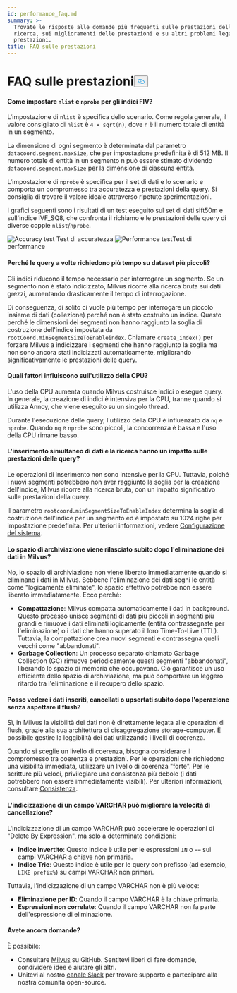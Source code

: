 ```yaml
---
id: performance_faq.md
summary: >-
  Trovate le risposte alle domande più frequenti sulle prestazioni della
  ricerca, sui miglioramenti delle prestazioni e su altri problemi legati alle
  prestazioni.
title: FAQ sulle prestazioni
---
```

<h1 id="Performance-FAQ" class="common-anchor-header">FAQ sulle prestazioni<button data-href="#Performance-FAQ" class="anchor-icon" translate="no">
      <svg translate="no"
        aria-hidden="true"
        focusable="false"
        height="20"
        version="1.1"
        viewBox="0 0 16 16"
        width="16"
      >
        <path
          fill="#0092E4"
          fill-rule="evenodd"
          d="M4 9h1v1H4c-1.5 0-3-1.69-3-3.5S2.55 3 4 3h4c1.45 0 3 1.69 3 3.5 0 1.41-.91 2.72-2 3.25V8.59c.58-.45 1-1.27 1-2.09C10 5.22 8.98 4 8 4H4c-.98 0-2 1.22-2 2.5S3 9 4 9zm9-3h-1v1h1c1 0 2 1.22 2 2.5S13.98 12 13 12H9c-.98 0-2-1.22-2-2.5 0-.83.42-1.64 1-2.09V6.25c-1.09.53-2 1.84-2 3.25C6 11.31 7.55 13 9 13h4c1.45 0 3-1.69 3-3.5S14.5 6 13 6z"
        ></path>
      </svg>
    </button></h1><h4 id="How-to-set-nlist-and-nprobe-for-IVF-indexes" class="common-anchor-header">Come impostare <code translate="no">nlist</code> e <code translate="no">nprobe</code> per gli indici FIV?</h4><p>L'impostazione di <code translate="no">nlist</code> è specifica dello scenario. Come regola generale, il valore consigliato di <code translate="no">nlist</code> è <code translate="no">4 × sqrt(n)</code>, dove <code translate="no">n</code> è il numero totale di entità in un segmento.</p>
<p>La dimensione di ogni segmento è determinata dal parametro <code translate="no">datacoord.segment.maxSize</code>, che per impostazione predefinita è di 512 MB. Il numero totale di entità in un segmento n può essere stimato dividendo <code translate="no">datacoord.segment.maxSize</code> per la dimensione di ciascuna entità.</p>
<p>L'impostazione di <code translate="no">nprobe</code> è specifica per il set di dati e lo scenario e comporta un compromesso tra accuratezza e prestazioni della query. Si consiglia di trovare il valore ideale attraverso ripetute sperimentazioni.</p>
<p>I grafici seguenti sono i risultati di un test eseguito sul set di dati sift50m e sull'indice IVF_SQ8, che confronta il richiamo e le prestazioni delle query di diverse coppie <code translate="no">nlist</code>/<code translate="no">nprobe</code>.</p>
<p>
  
   <span class="img-wrapper"> <img translate="no" src="/docs/v2.4.x/assets/accuracy_nlist_nprobe.png" alt="Accuracy test" class="doc-image" id="accuracy-test" />
   </span> <span class="img-wrapper"> <span>Test di accuratezza</span> </span> <span class="img-wrapper"> <img translate="no" src="/docs/v2.4.x/assets/performance_nlist_nprobe.png" alt="Performance test" class="doc-image" id="performance-test" /><span>Test di performance</span> </span></p>
<h4 id="Why-do-queries-sometimes-take-longer-on-smaller-datasets" class="common-anchor-header">Perché le query a volte richiedono più tempo su dataset più piccoli?</h4><p>Gli indici riducono il tempo necessario per interrogare un segmento. Se un segmento non è stato indicizzato, Milvus ricorre alla ricerca bruta sui dati grezzi, aumentando drasticamente il tempo di interrogazione.</p>
<p>Di conseguenza, di solito ci vuole più tempo per interrogare un piccolo insieme di dati (collezione) perché non è stato costruito un indice. Questo perché le dimensioni dei segmenti non hanno raggiunto la soglia di costruzione dell'indice impostata da <code translate="no">rootCoord.minSegmentSizeToEnableindex</code>. Chiamare <code translate="no">create_index()</code> per forzare Milvus a indicizzare i segmenti che hanno raggiunto la soglia ma non sono ancora stati indicizzati automaticamente, migliorando significativamente le prestazioni delle query.</p>
<h4 id="What-factors-impact-CPU-usage" class="common-anchor-header">Quali fattori influiscono sull'utilizzo della CPU?</h4><p>L'uso della CPU aumenta quando Milvus costruisce indici o esegue query. In generale, la creazione di indici è intensiva per la CPU, tranne quando si utilizza Annoy, che viene eseguito su un singolo thread.</p>
<p>Durante l'esecuzione delle query, l'utilizzo della CPU è influenzato da <code translate="no">nq</code> e <code translate="no">nprobe</code>. Quando <code translate="no">nq</code> e <code translate="no">nprobe</code> sono piccoli, la concorrenza è bassa e l'uso della CPU rimane basso.</p>
<h4 id="Does-simultaneously-inserting-data-and-searching-impact-query-performance" class="common-anchor-header">L'inserimento simultaneo di dati e la ricerca hanno un impatto sulle prestazioni delle query?</h4><p>Le operazioni di inserimento non sono intensive per la CPU. Tuttavia, poiché i nuovi segmenti potrebbero non aver raggiunto la soglia per la creazione dell'indice, Milvus ricorre alla ricerca bruta, con un impatto significativo sulle prestazioni della query.</p>
<p>Il parametro <code translate="no">rootcoord.minSegmentSizeToEnableIndex</code> determina la soglia di costruzione dell'indice per un segmento ed è impostato su 1024 righe per impostazione predefinita. Per ulteriori informazioni, vedere <a href="/docs/it/system_configuration.md">Configurazione del sistema</a>.</p>
<h4 id="Is-storage-space-released-right-after-data-deletion-in-Milvus" class="common-anchor-header">Lo spazio di archiviazione viene rilasciato subito dopo l'eliminazione dei dati in Milvus?</h4><p>No, lo spazio di archiviazione non viene liberato immediatamente quando si eliminano i dati in Milvus. Sebbene l'eliminazione dei dati segni le entità come "logicamente eliminate", lo spazio effettivo potrebbe non essere liberato immediatamente. Ecco perché:</p>
<ul>
<li><strong>Compattazione</strong>: Milvus compatta automaticamente i dati in background. Questo processo unisce segmenti di dati più piccoli in segmenti più grandi e rimuove i dati eliminati logicamente (entità contrassegnate per l'eliminazione) o i dati che hanno superato il loro Time-To-Live (TTL). Tuttavia, la compattazione crea nuovi segmenti e contrassegna quelli vecchi come "abbandonati".</li>
<li><strong>Garbage Collection</strong>: Un processo separato chiamato Garbage Collection (GC) rimuove periodicamente questi segmenti "abbandonati", liberando lo spazio di memoria che occupavano. Ciò garantisce un uso efficiente dello spazio di archiviazione, ma può comportare un leggero ritardo tra l'eliminazione e il recupero dello spazio.</li>
</ul>
<h4 id="Can-I-see-inserted-deleted-or-upserted-data-immediately-after-the-operation-without-waiting-for-a-flush" class="common-anchor-header">Posso vedere i dati inseriti, cancellati o upsertati subito dopo l'operazione senza aspettare il flush?</h4><p>Sì, in Milvus la visibilità dei dati non è direttamente legata alle operazioni di flush, grazie alla sua architettura di disaggregazione storage-computer. È possibile gestire la leggibilità dei dati utilizzando i livelli di coerenza.</p>
<p>Quando si sceglie un livello di coerenza, bisogna considerare il compromesso tra coerenza e prestazioni. Per le operazioni che richiedono una visibilità immediata, utilizzare un livello di coerenza "forte". Per le scritture più veloci, privilegiare una consistenza più debole (i dati potrebbero non essere immediatamente visibili). Per ulteriori informazioni, consultare <a href="/docs/it/consistency.md">Consistenza</a>.</p>
<h4 id="Can-indexing-a-VARCHAR-field-improve-deletion-speed" class="common-anchor-header">L'indicizzazione di un campo VARCHAR può migliorare la velocità di cancellazione?</h4><p>L'indicizzazione di un campo VARCHAR può accelerare le operazioni di "Delete By Expression", ma solo a determinate condizioni:</p>
<ul>
<li><strong>Indice invertito</strong>: Questo indice è utile per le espressioni <code translate="no">IN</code> o <code translate="no">==</code> sui campi VARCHAR a chiave non primaria.</li>
<li><strong>Indice Trie</strong>: Questo indice è utile per le query con prefisso (ad esempio, <code translate="no">LIKE prefix%</code>) su campi VARCHAR non primari.</li>
</ul>
<p>Tuttavia, l'indicizzazione di un campo VARCHAR non è più veloce:</p>
<ul>
<li><strong>Eliminazione per ID</strong>: Quando il campo VARCHAR è la chiave primaria.</li>
<li><strong>Espressioni non correlate</strong>: Quando il campo VARCHAR non fa parte dell'espressione di eliminazione.</li>
</ul>
<h4 id="Still-have-questions" class="common-anchor-header">Avete ancora domande?</h4><p>È possibile:</p>
<ul>
<li>Consultare <a href="https://github.com/milvus-io/milvus/issues">Milvus</a> su GitHub. Sentitevi liberi di fare domande, condividere idee e aiutare gli altri.</li>
<li>Unitevi al nostro <a href="https://join.slack.com/t/milvusio/shared_invite/enQtNzY1OTQ0NDI3NjMzLWNmYmM1NmNjOTQ5MGI5NDhhYmRhMGU5M2NhNzhhMDMzY2MzNDdlYjM5ODQ5MmE3ODFlYzU3YjJkNmVlNDQ2ZTk">canale Slack</a> per trovare supporto e partecipare alla nostra comunità open-source.</li>
</ul>
